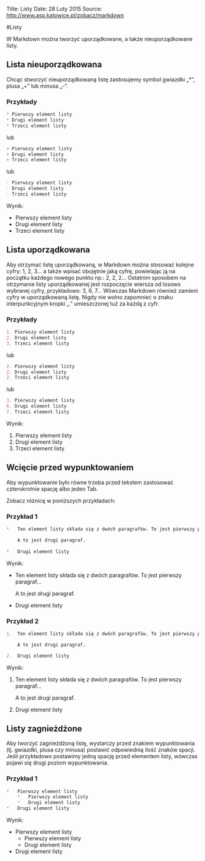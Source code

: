 Title: 		Listy
Date: 		28 Luty 2015 
Source:     http://www.asp.katowice.pl/zobacz/markdown 

#Listy

W Markdown można tworzyć uporządkowane, a także nieuporządkowane listy. 

## Lista nieuporządkowana

Chcąc stworzyć nieuporządkowaną listę zastosujemy symbol gwiazdki „\*”, plusa „+” lub minusa „-”.

### Przykłady

```markdown
* Pierwszy element listy 
* Drugi element listy 
* Trzeci element listy
```
lub
```markdown
+ Pierwszy element listy 
+ Drugi element listy 
+ Trzeci element listy
```
lub
```markdown
- Pierwszy element listy 
- Drugi element listy 
- Trzeci element listy
```

Wynik:

* Pierwszy element listy 
* Drugi element listy 
* Trzeci element listy


## Lista uporządkowana

Aby otrzymać listę uporządkowaną, w Markdown można stosować kolejne cyfry: 1, 2, 3...
a także wpisać obojętnie jaką cyfrę, powielając ją na początku każdego nowego punktu np.: 2, 2, 2...
Ostatnim sposobem na otrzymanie listy uporządkowanej jest rozpoczęcie wiersza od losowo wybranej cyfry, przykładowo: 3, 6, 7...
Wówczas Markdown również zamieni cyfry w uporządkowaną listę. 
Nigdy nie wolno zapomnieć o znaku interpunkcyjnym kropki „.” umieszczonej tuż za każdą z cyfr.

### Przykłady

```markdown
1. Pierwszy element listy 
2. Drugi element listy 
3. Trzeci element listy
```
lub
```markdown
2. Pierwszy element listy 
2. Drugi element listy 
2. Trzeci element listy
```
lub
```markdown
3. Pierwszy element listy 
6. Drugi element listy 
7. Trzeci element listy
```

Wynik:

1. Pierwszy element listy 
2. Drugi element listy 
3. Trzeci element listy


## Wcięcie przed wypunktowaniem

Aby wypunktowanie było równe trzeba przed tekstem zastosować czterokrotnie spację albo jeden Tab. 

Zobacz różnicę w poniższych przykładach:

### Przykład 1

```markdown
*   Ten element listy składa się z dwóch paragrafów. To jest pierwszy paragraf…

    A to jest drugi paragraf. 
    
*   Drugi element listy
```

Wynik:

*   Ten element listy składa się z dwóch paragrafów. To jest pierwszy paragraf…

    A to jest drugi paragraf. 
    
*   Drugi element listy

### Przykład 2

```markdown
1.  Ten element listy składa się z dwóch paragrafów. To jest pierwszy paragraf…

    A to jest drugi paragraf.

2.  Drugi element listy
```

Wynik:

1.  Ten element listy składa się z dwóch paragrafów. To jest pierwszy paragraf…

    A to jest drugi paragraf.

2.  Drugi element listy


## Listy zagnieżdżone

Aby tworzyć zagnieżdżoną listę, wystarczy przed znakiem wypunktowania (tj. gwiazdki, plusa czy minusa) 
postawić odpowiednią ilość znaków spacji. Jeśli przykładowo postawimy jedną spację przed elementem listy, 
wówczas pojawi się drugi poziom wypunktowania.

### Przykład 1

```markdown
*   Pierwszy element listy
    *   Pierwszy element listy
    *   Drugi element listy
*   Drugi element listy
```

Wynik:

*   Pierwszy element listy
    *   Pierwszy element listy
    *   Drugi element listy
*   Drugi element listy














